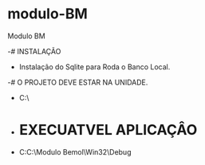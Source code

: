 # modulo-BM
Modulo BM


-# INSTALAÇÃO
- Instalação do Sqlite para Roda o Banco Local.


-# O PROJETO DEVE ESTAR NA UNIDADE.
- C:\


- # EXECUATVEL APLICAÇÂO
- C:C:\Modulo Bemol\Win32\Debug




